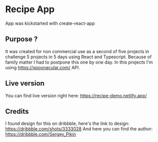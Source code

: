 # Recipe App

App was kickstarted with create-react-app

## Purpose ?

It was created for non commercial use as a second of five projects in challenge 5 projects in 5 days using React and Typescript. Because of family matter I had to postpone this one by one day. In this projects I'm using https://spoonacular.com/ API.

## Live version

You can find live version right here: https://recipe-demo.netlify.app/

## Credits

I found design for this on dribbble, here's the link to design: https://dribbble.com/shots/3333028 And here you can find the author: https://dribbble.com/Sergey_Pikin
